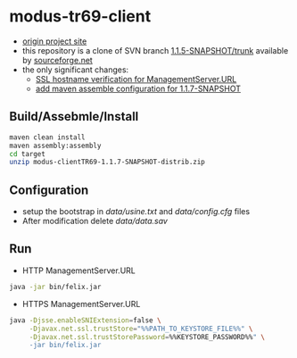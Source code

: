 modus-tr69-client
=================

 - [origin project site](http://modus-tr-069.sourceforge.net/)
 - this repository is a clone of SVN branch [1.1.5-SNAPSHOT/trunk]((https://sourceforge.net/p/modus-tr-069/code/HEAD/tree/branches/1.1.5-SNAPSHOT/trunk/)) available by [sourceforge.net](https://sourceforge.net/projects/modus-tr-069/)
 - the only significant changes:
   - [SSL hostname verification for ManagementServer.URL](https://github.com/p-alik/modus-tr69-client/commit/c0571595319a281afd453b1380b9d520dea0028b)
   - [add maven assemble configuration for 1.1.7-SNAPSHOT](https://github.com/p-alik/modus-tr69-client/commit/e9d79331e622f92f8f70c8425c70183d62d3a78d)

Build/Assebmle/Install
----------------


```bash
maven clean install
maven assembly:assembly
cd target
unzip modus-clientTR69-1.1.7-SNAPSHOT-distrib.zip
```

Configuration
-------------
 - setup the bootstrap in _data/usine.txt_ and _data/config.cfg_ files
 - After modification delete _data/data.sav_

Run
---
 - HTTP ManagementServer.URL
 ```bash
java -jar bin/felix.jar
```

 - HTTPS ManagementServer.URL 
 ```bash
 java -Djsse.enableSNIExtension=false \
      -Djavax.net.ssl.trustStore="%%PATH_TO_KEYSTORE_FILE%%" \
      -Djavax.net.ssl.trustStorePassword=%%KEYSTORE_PASSWORD%%" \
      -jar bin/felix.jar
 ```
